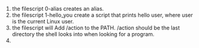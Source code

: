 1. the filescript 0-alias creates an alias.
2. the filescript 1-hello_you create a script that prints hello user, where user is the current Linux user.
3. the filescript will Add /action to the PATH. /action should be the last directory the shell looks into when looking for a program.
4.